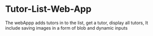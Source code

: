# Tutor-List-Web-App
The webAppp adds tutors in to the list, get a tutor, display all tutors, It include saving images in a form of blob and dynamic  inputs
